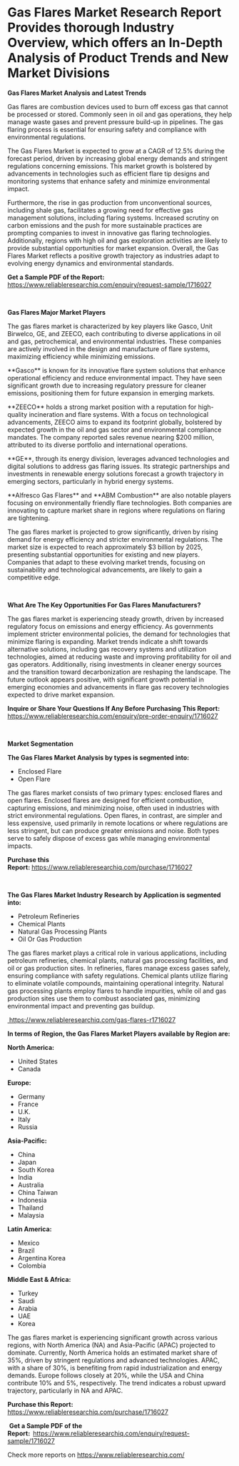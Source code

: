 <p><h1>Gas Flares Market Research Report Provides thorough Industry Overview, which offers an In-Depth Analysis of Product Trends and New Market Divisions</h1></p><p><strong>Gas Flares Market Analysis and Latest Trends</strong></p>
<p><p>Gas flares are combustion devices used to burn off excess gas that cannot be processed or stored. Commonly seen in oil and gas operations, they help manage waste gases and prevent pressure build-up in pipelines. The gas flaring process is essential for ensuring safety and compliance with environmental regulations.</p><p>The Gas Flares Market is expected to grow at a CAGR of 12.5% during the forecast period, driven by increasing global energy demands and stringent regulations concerning emissions. This market growth is bolstered by advancements in technologies such as efficient flare tip designs and monitoring systems that enhance safety and minimize environmental impact. </p><p>Furthermore, the rise in gas production from unconventional sources, including shale gas, facilitates a growing need for effective gas management solutions, including flaring systems. Increased scrutiny on carbon emissions and the push for more sustainable practices are prompting companies to invest in innovative gas flaring technologies. Additionally, regions with high oil and gas exploration activities are likely to provide substantial opportunities for market expansion. Overall, the Gas Flares Market reflects a positive growth trajectory as industries adapt to evolving energy dynamics and environmental standards.</p></p>
<p><strong>Get a Sample PDF of the Report:&nbsp;</strong> <a href="https://www.reliableresearchiq.com/enquiry/request-sample/1716027?utm_campaign=2251&utm_medium=2&utm_source=Github&utm_content=ia&utm_term=19022025&utm_id=gas-flares">https://www.reliableresearchiq.com/enquiry/request-sample/1716027</a></p>
<p>&nbsp;</p>
<p><strong>Gas Flares Major Market Players</strong></p>
<p><p>The gas flares market is characterized by key players like Gasco, Unit Birwelco, GE, and ZEECO, each contributing to diverse applications in oil and gas, petrochemical, and environmental industries. These companies are actively involved in the design and manufacture of flare systems, maximizing efficiency while minimizing emissions.</p><p>**Gasco** is known for its innovative flare system solutions that enhance operational efficiency and reduce environmental impact. They have seen significant growth due to increasing regulatory pressure for cleaner emissions, positioning them for future expansion in emerging markets.</p><p>**ZEECO** holds a strong market position with a reputation for high-quality incineration and flare systems. With a focus on technological advancements, ZEECO aims to expand its footprint globally, bolstered by expected growth in the oil and gas sector and environmental compliance mandates. The company reported sales revenue nearing $200 million, attributed to its diverse portfolio and international operations.</p><p>**GE**, through its energy division, leverages advanced technologies and digital solutions to address gas flaring issues. Its strategic partnerships and investments in renewable energy solutions forecast a growth trajectory in emerging sectors, particularly in hybrid energy systems.</p><p>**Alfresco Gas Flares** and **ABM Combustion** are also notable players focusing on environmentally friendly flare technologies. Both companies are innovating to capture market share in regions where regulations on flaring are tightening.</p><p>The gas flares market is projected to grow significantly, driven by rising demand for energy efficiency and stricter environmental regulations. The market size is expected to reach approximately $3 billion by 2025, presenting substantial opportunities for existing and new players. Companies that adapt to these evolving market trends, focusing on sustainability and technological advancements, are likely to gain a competitive edge.</p></p>
<p>&nbsp;</p>
<p><strong>What Are The Key Opportunities For Gas Flares Manufacturers?</strong></p>
<p><p>The gas flares market is experiencing steady growth, driven by increased regulatory focus on emissions and energy efficiency. As governments implement stricter environmental policies, the demand for technologies that minimize flaring is expanding. Market trends indicate a shift towards alternative solutions, including gas recovery systems and utilization technologies, aimed at reducing waste and improving profitability for oil and gas operators. Additionally, rising investments in cleaner energy sources and the transition toward decarbonization are reshaping the landscape. The future outlook appears positive, with significant growth potential in emerging economies and advancements in flare gas recovery technologies expected to drive market expansion.</p></p>
<p><strong>Inquire or Share Your Questions If Any Before Purchasing This Report:</strong> <a href="https://www.reliableresearchiq.com/enquiry/pre-order-enquiry/1716027?utm_campaign=2251&utm_medium=2&utm_source=Github&utm_content=ia&utm_term=19022025&utm_id=gas-flares">https://www.reliableresearchiq.com/enquiry/pre-order-enquiry/1716027</a></p>
<p>&nbsp;</p>
<p><strong>Market Segmentation</strong></p>
<p><strong>The Gas Flares Market Analysis by types is segmented into:</strong></p>
<p><ul><li>Enclosed Flare</li><li>Open Flare</li></ul></p>
<p><p>The gas flares market consists of two primary types: enclosed flares and open flares. Enclosed flares are designed for efficient combustion, capturing emissions, and minimizing noise, often used in industries with strict environmental regulations. Open flares, in contrast, are simpler and less expensive, used primarily in remote locations or where regulations are less stringent, but can produce greater emissions and noise. Both types serve to safely dispose of excess gas while managing environmental impacts.</p></p>
<p><strong>Purchase this Report:&nbsp;</strong><a href="https://www.reliableresearchiq.com/purchase/1716027?utm_campaign=2251&utm_medium=2&utm_source=Github&utm_content=ia&utm_term=19022025&utm_id=gas-flares">https://www.reliableresearchiq.com/purchase/1716027</a></p>
<p>&nbsp;</p>
<p><strong>The Gas Flares Market Industry Research by Application is segmented into:</strong></p>
<p><ul><li>Petroleum Refineries</li><li>Chemical Plants</li><li>Natural Gas Processing Plants</li><li>Oil Or Gas Production</li></ul></p>
<p><p>The gas flares market plays a critical role in various applications, including petroleum refineries, chemical plants, natural gas processing facilities, and oil or gas production sites. In refineries, flares manage excess gases safely, ensuring compliance with safety regulations. Chemical plants utilize flaring to eliminate volatile compounds, maintaining operational integrity. Natural gas processing plants employ flares to handle impurities, while oil and gas production sites use them to combust associated gas, minimizing environmental impact and preventing gas buildup.</p></p>
<p><a href="https://www.reliableresearchiq.com/gas-flares-r1716027?utm_campaign=2251&utm_medium=2&utm_source=Github&utm_content=ia&utm_term=19022025&utm_id=gas-flares">&nbsp;https://www.reliableresearchiq.com/gas-flares-r1716027</a></p>
<p><strong>In terms of Region, the Gas Flares Market Players available by Region are:</strong></p>
<p>
    <p> <strong> North America: </strong>
        <ul>
            <li>United States</li>
            <li>Canada</li>
        </ul>
        </p> 
    <p> <strong> Europe: </strong>
        <ul>
            <li>Germany</li>
            <li>France</li>
            <li>U.K.</li>
            <li>Italy</li>
            <li>Russia</li>
        </ul>
        </p> 
    <p> <strong> Asia-Pacific: </strong>
        <ul>
            <li>China</li>
            <li>Japan</li>
            <li>South Korea</li>
            <li>India</li>
            <li>Australia</li>
            <li>China Taiwan</li>
            <li>Indonesia</li>
            <li>Thailand</li>
            <li>Malaysia</li>
        </ul>
        </p> 
    <p> <strong> Latin America: </strong>
        <ul>
            <li>Mexico</li>
            <li>Brazil</li>
            <li>Argentina Korea</li>
            <li>Colombia</li>
        </ul>
        </p> 
    <p> <strong> Middle East & Africa: </strong>
        <ul>
            <li>Turkey</li>
            <li>Saudi</li>
            <li>Arabia</li>
            <li>UAE</li>
            <li>Korea</li>
        </ul>
    </p>
    </p>
<p><p>The gas flares market is experiencing significant growth across various regions, with North America (NA) and Asia-Pacific (APAC) projected to dominate. Currently, North America holds an estimated market share of 35%, driven by stringent regulations and advanced technologies. APAC, with a share of 30%, is benefiting from rapid industrialization and energy demands. Europe follows closely at 20%, while the USA and China contribute 10% and 5%, respectively. The trend indicates a robust upward trajectory, particularly in NA and APAC.</p></p>
<p><strong>Purchase this Report: </strong><a href="https://www.reliableresearchiq.com/purchase/1716027?utm_campaign=2251&utm_medium=2&utm_source=Github&utm_content=ia&utm_term=19022025&utm_id=gas-flares">https://www.reliableresearchiq.com/purchase/1716027</a></p>
<p>&nbsp;<strong>Get a Sample PDF of the Report:&nbsp;&nbsp;</strong><a href="https://www.reliableresearchiq.com/enquiry/request-sample/1716027?utm_campaign=2251&utm_medium=2&utm_source=Github&utm_content=ia&utm_term=19022025&utm_id=gas-flares">https://www.reliableresearchiq.com/enquiry/request-sample/1716027</a></p>
<p><strong></strong></p>
<p>Check more reports on <a href="https://www.reliableresearchiq.com/?utm_campaign=2251&utm_medium=2&utm_source=Github&utm_content=ia&utm_term=19022025&utm_id=gas-flares">https://www.reliableresearchiq.com/</a></p>